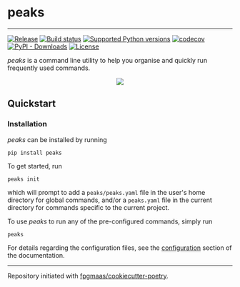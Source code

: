 <p align="center">
  <h1>peaks</h1>
</p>

---

[![Release](https://img.shields.io/github/v/release/fpgmaas/peaks)](https://img.shields.io/github/v/release/fpgmaas/peaks)
[![Build status](https://img.shields.io/github/actions/workflow/status/fpgmaas/peaks/main.yml?branch=main)](https://github.com/fpgmaas/peaks/actions/workflows/main.yml?query=branch%3Amain)
[![Supported Python versions](https://img.shields.io/pypi/pyversions/peaks)](https://pypi.org/project/peaks/)
[![codecov](https://codecov.io/gh/fpgmaas/peaks/branch/main/graph/badge.svg)](https://codecov.io/gh/fpgmaas/peaks)
[![PyPI - Downloads](https://img.shields.io/pypi/dm/peaks)](https://pypistats.org/packages/peaks)
[![License](https://img.shields.io/github/license/fpgmaas/peaks)](https://img.shields.io/github/license/fpgmaas/peaks)

_peaks_ is a command line utility to help you organise and quickly run frequently used commands.

<p align="center">
<img src="peaks.gif"/>
</p>

## Quickstart

### Installation

_peaks_ can be installed by running

```shell
pip install peaks
```

To get started, run

```shell
peaks init
```

which will prompt to add a `peaks/peaks.yaml` file in the user's home directory for global commands, and/or a `peaks.yaml` file in the current directory for commands specific to the current project. 

To use _peaks_ to run any of the pre-configured commands, simply run

```
peaks
```

For details regarding the configuration files, see the [configuration](https://fpgmaas.github.io/peaks/configuration) section of the documentation.

---

Repository initiated with [fpgmaas/cookiecutter-poetry](https://github.com/fpgmaas/cookiecutter-poetry).
